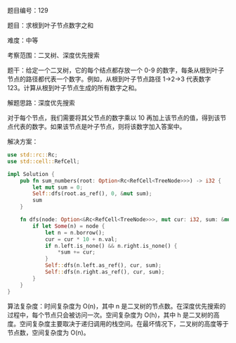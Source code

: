 题目编号：129

题目：求根到叶子节点数字之和

难度：中等

考察范围：二叉树、深度优先搜索

题干：给定一个二叉树，它的每个结点都存放一个 0-9 的数字，每条从根到叶子节点的路径都代表一个数字。例如，从根到叶子节点路径 1->2->3 代表数字 123。计算从根到叶子节点生成的所有数字之和。

解题思路：深度优先搜索

对于每个节点，我们需要将其父节点的数字乘以 10 再加上该节点的值，得到该节点代表的数字。如果该节点是叶子节点，则将该数字加入答案中。

解决方案：

```rust
use std::rc::Rc;
use std::cell::RefCell;

impl Solution {
    pub fn sum_numbers(root: Option<Rc<RefCell<TreeNode>>>) -> i32 {
        let mut sum = 0;
        Self::dfs(root.as_ref(), 0, &mut sum);
        sum
    }

    fn dfs(node: Option<&Rc<RefCell<TreeNode>>>, mut cur: i32, sum: &mut i32) {
        if let Some(n) = node {
            let n = n.borrow();
            cur = cur * 10 + n.val;
            if n.left.is_none() && n.right.is_none() {
                *sum += cur;
            }
            Self::dfs(n.left.as_ref(), cur, sum);
            Self::dfs(n.right.as_ref(), cur, sum);
        }
    }
}
```

算法复杂度：时间复杂度为 O(n)，其中 n 是二叉树的节点数。在深度优先搜索的过程中，每个节点只会被访问一次。空间复杂度为 O(h)，其中 h 是二叉树的高度。空间复杂度主要取决于递归调用的栈空间。在最坏情况下，二叉树的高度等于节点数，空间复杂度为 O(n)。